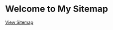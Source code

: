 <!DOCTYPE html>
<html>
<head>
  <title>My Sitemap</title>
</head>
<body>
  <h1>Welcome to My Sitemap</h1>
  <a href="sitemap%20(4).xml">View Sitemap</a>
</body>
</html>
